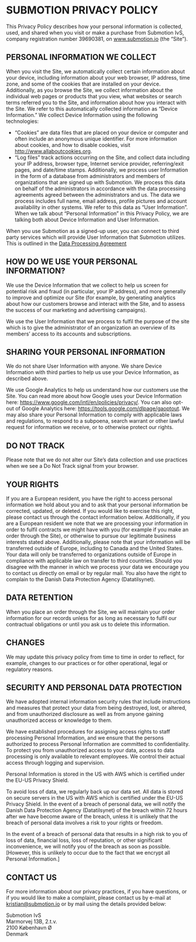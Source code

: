 # SUBMOTION PRIVACY POLICY

This Privacy Policy describes how your personal information is collected, used, and shared when you visit or make a purchase from Submotion IvS, company registration number 39690381, on www.submotion.io (the “Site”).

## PERSONAL INFORMATION WE COLLECT
When you visit the Site, we automatically collect certain information about your device, including information about your web browser, IP address, time zone, and some of the cookies that are installed on your device. Additionally, as you browse the Site, we collect information about the individual web pages or products that you view, what websites or search terms referred you to the Site, and information about how you interact with the Site. We refer to this automatically collected information as “Device Information.”
We collect Device Information using the following technologies:
*	“Cookies” are data files that are placed on your device or computer and often include an anonymous unique identifier. For more information about cookies, and how to disable cookies, visit http://www.allaboutcookies.org.
*	“Log files” track actions occurring on the Site, and collect data including your IP address, browser type, Internet service provider, referring/exit pages, and date/time stamps.
Additionally, we  process user Information in the form of a database from administrators and members of organizations that are signed up with Submotion. We process this data on behalf of the administrators in accordance with the data processing agreements agreed between the administrators and us. The data we process includes full name, email address, profile pictures and account availability in other systems. We refer to this data as “User Information”.
When we talk about “Personal Information” in this Privacy Policy, we are talking both about Device Information and User Information.

When you use Submotion as a signed-up user, you can connect to third party services which will provide User Information that Submotion utilizes. This is outlined in the [Data Processing Agreement](data-processing-agreement.md)

## HOW DO WE USE YOUR PERSONAL INFORMATION?
We use the Device Information that we collect to help us screen for potential risk and fraud (in particular, your IP address), and more generally to improve and optimize our Site (for example, by generating analytics about how our customers browse and interact with the Site, and to assess the success of our marketing and advertising campaigns).

We use the User Information that we process to fulfil the purpose of the site which is to give the administrator of an organization an overview of its members’ access to its accounts and subscriptions.

## SHARING YOUR PERSONAL INFORMATION
We do not share User Information with anyone.
We share Device Information with third parties to help us use your Device Information, as described above.

We use Google Analytics to help us understand how our customers use the Site. You can read more about how Google uses your Device Information here: https://www.google.com/intl/en/policies/privacy/. You can also opt-out of Google Analytics here: https://tools.google.com/dlpage/gaoptout.
We may also share your Personal Information to comply with applicable laws and regulations, to respond to a subpoena, search warrant or other lawful request for information we receive, or to otherwise protect our rights.

## DO NOT TRACK
Please note that we do not alter our Site’s data collection and use practices when we see a Do Not Track signal from your browser.

## YOUR RIGHTS
If you are a European resident, you have the right to access personal information we hold about you and to ask that your personal information be corrected, updated, or deleted. If you would like to exercise this right, please contact us through the contact information below.
Additionally, if you are a European resident we note that we are processing your information in order to fulfil contracts we might have with you (for example if you make an order through the Site), or otherwise to pursue our legitimate business interests stated above. Additionally, please note that your information will be transferred outside of Europe, including to Canada and the United States. Your data will only be transferred to organizations outside of Europe in compliance with applicable law on transfer to third countries.
Should you disagree with the manner in which we process your data we encourage you to contact us directly on email or by regular mail. You also have the right to complain to the Danish Data Protection Agency (Datatilsynet).

## DATA RETENTION
When you place an order through the Site, we will maintain your order information for our records unless for as long as necessary to fulfil our contractual obligations or until you ask us to delete this information.

## CHANGES
We may update this privacy policy from time to time in order to reflect, for example, changes to our practices or for other operational, legal or regulatory reasons.

## SECURITY AND PERSONAL DATA PROTECTION
We have adopted internal information security rules that include instructions and measures that protect your data from being destroyed, lost, or altered, and from unauthorized disclosure as well as from anyone gaining unauthorized access or knowledge to them.

We have established procedures for assigning access rights to staff processing Personal Information, and we ensure that the persons authorized to process Personal Information are committed to confidentiality. To protect you from unauthorized access to your data, access to data processing is only available to relevant employees. We control their actual access through logging and supervision.

Personal Information is stored in the US with AWS which is certified under the EU-US Privacy Shield.

To avoid loss of data, we regularly back up our data set. All data is stored on secure servers in the US with AWS which is certified under the EU-US Privacy Shield.
In the event of a breach of personal data, we will notify the Danish Data Protection Agency (Datatilsynet) of the breach within 72 hours after we have become aware of the breach, unless it is unlikely that the breach of personal data involves a risk to your rights or freedom.

In the event of a breach of personal data that results in a high risk to you of loss of data, financial loss, loss of reputation, or other significant inconvenience, we will notify you of the breach as soon as possible. [However, this is unlikely to occur due to the fact that we encrypt all Personal Information.]

## CONTACT US
For more information about our privacy practices, if you have questions, or if you would like to make a complaint, please contact us by e-mail at kristian@submotion.io or by mail using the details provided below:

Submotion IvS\
Marmorvej 13B, 2.t.v.\
2100 København Ø\
Denmark
